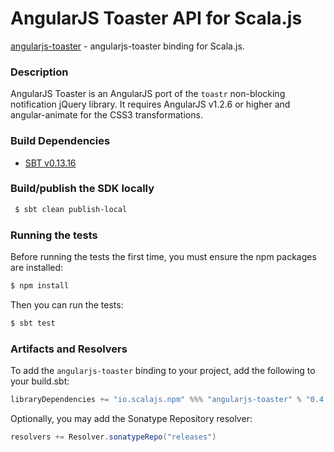 AngularJS Toaster API for Scala.js
================================
[angularjs-toaster](https://www.npmjs.com/package/angularjs-toaster) - angularjs-toaster binding for Scala.js.

### Description

AngularJS Toaster is an AngularJS port of the `toastr` non-blocking notification jQuery library. 
It requires AngularJS v1.2.6 or higher and angular-animate for the CSS3 transformations.

### Build Dependencies

* [SBT v0.13.16](http://www.scala-sbt.org/download.html)

### Build/publish the SDK locally

```bash
 $ sbt clean publish-local
```

### Running the tests

Before running the tests the first time, you must ensure the npm packages are installed:

```bash
$ npm install
```

Then you can run the tests:

```bash
$ sbt test
```

### Artifacts and Resolvers

To add the `angularjs-toaster` binding to your project, add the following to your build.sbt:  

```sbt
libraryDependencies += "io.scalajs.npm" %%% "angularjs-toaster" % "0.4.1"
```

Optionally, you may add the Sonatype Repository resolver:

```sbt   
resolvers += Resolver.sonatypeRepo("releases") 
```